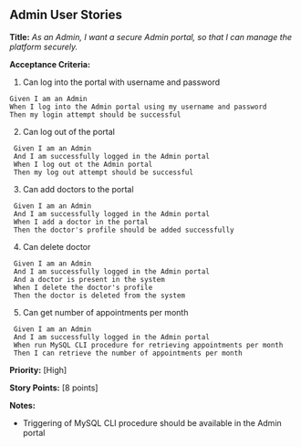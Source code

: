 ## Admin User Stories

**Title:**
_As an Admin, I want a secure Admin portal, so that I can manage the platform securely._

**Acceptance Criteria:**
1. Can log into the portal with username and password
 ```gherkin
 Given I am an Admin
 When I log into the Admin portal using my username and password
 Then my login attempt should be successful
 ```
2. Can log out of the portal
```gherkin
 Given I am an Admin
 And I am successfully logged in the Admin portal
 When I log out ot the Admin portal
 Then my log out attempt should be successful
 ```
3. Can add doctors to the portal
```gherkin
 Given I am an Admin
 And I am successfully logged in the Admin portal
 When I add a doctor in the portal
 Then the doctor's profile should be added successfully
 ```
4. Can delete doctor
```gherkin
 Given I am an Admin
 And I am successfully logged in the Admin portal
 And a doctor is present in the system
 When I delete the doctor's profile
 Then the doctor is deleted from the system
 ```
5. Can get number of appointments per month
```gherkin
 Given I am an Admin
 And I am successfully logged in the Admin portal
 When run MySQL CLI procedure for retrieving appointments per month
 Then I can retrieve the number of appointments per month
 ```

**Priority:** [High]

**Story Points:** [8 points]

**Notes:**
- Triggering of MySQL CLI procedure should be available in the Admin portal
